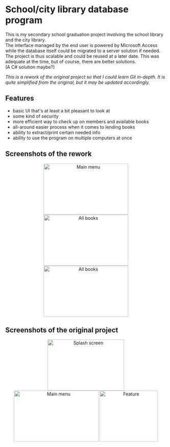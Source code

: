 # School/city library database program

This is my secondary school graduation project involving the school library and the city library.  
The interface managed by the end user is powered by Microsoft Access while the database itself could be migrated to a server solution if needed. The project is thus scalable and could be reused at a later date. This was adequate at the time, but of course, there are better solutions.  
(A C# solution maybe?)  

*This is a rework of the original project so that I could learn Git in-depth. It is quite simplified from the original, but it may be updated accordingly.*

## Features

- basic UI that's at least a bit pleasant to look at
- some kind of security
- more efficient way to check up on members and available books
- all-around easier process when it comes to lending books
- ability to extract/print certain needed info
- ability to use the program on multiple computers at once

## Screenshots of the rework

<p align="center"><img src="https://i.ibb.co/58srS2X/mainmenu.jpg" width="265" height="160" alt="Main menu">  <img src="https://i.ibb.co/3Td0924/allbooks.jpg" width="265" height="160" alt="All books">  <img src="https://i.ibb.co/Y8Ct4JK/moreinfo.jpg" width="265" height="160" alt="All books"></p>

## Screenshots of the original project

<p align="center"><img src="https://i.ibb.co/CJgPgdV/baza-fe.png" width="240" height="160" alt="Splash screen">  <img src="https://i.ibb.co/rthqGfv/Pomo-img2.png" width="265" height="160" alt="Main menu">  <img src="https://i.ibb.co/x6zKX5c/Pomo-img3.png" width="182" height="160" alt="Feature"></p>
